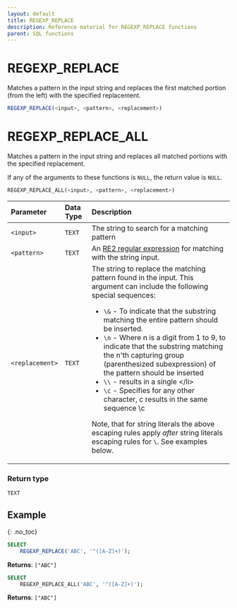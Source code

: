 ```yaml
---
layout: default
title: REGEXP_REPLACE
description: Reference material for REGEXP_REPLACE functions
parent: SQL functions
---
```


# REGEXP\_REPLACE

Matches a pattern in the input string and replaces the first matched portion (from the left) with the specified replacement. 

```sql
REGEXP_REPLACE(<input>, <pattern>, <replacement>)
```

# REGEXP\_REPLACE\_ALL

Matches a pattern in the input string and replaces all matched portions with the specified replacement. 

If any of the arguments to these functions is `NULL`, the return value is `NULL`.

```sql
REGEXP_REPLACE_ALL(<input>, <pattern>, <replacement>)
```



| Parameter   | Data Type | Description                                                                                                                                                                                                                                                                                                                                                                                                                                                                                                                                                                                                                                                                                                                                                                                                                                                                                                                                                                                                                                           |
| :----------- | :---------- | :----------------------------------------------------------------------------------------------------------------------------------------------------------------------------------------------------------------------------------------------------------------------------------------------------------------------------------------------------------------------------------------------------------------------------------------------------------------------------------------------------------------------------------------------------------------------------------------------------------------------------------------------------------------------------------------------------------------------------------------------------------------------------------------------------------------------------------------------------------------------------------------------------------------------------------------------------------------------------------------------------------------------------------------------------- |
| `<input>` | `TEXT` | The string to search for a matching pattern                                                                                                                                                                                                                                                                                                                                                                                                                                                                                                                                                                                                                                                                                                                                                                                                                                                                                                                                                                                                           |
| `<pattern>` | `TEXT` | An [RE2 regular expression](https://github.com/google/re2/wiki/Syntax) for matching with the string input.                                                                                                                                                                                                                                                                                                                                                                                                                                                                                                                                                                                                                                                                                                                                                                                                                                                                                                                                                  |
| `<replacement>` | `TEXT` | The string to replace the matching pattern found in the input. This argument can include the following special sequences: <ul><li> `\&` - To indicate that the substring matching the entire pattern should be inserted.</li><li> `\n` - Where n is a digit from 1 to 9, to indicate that the substring matching the n'th capturing group (parenthesized subexpression) of the pattern should be inserted</li><li> `\\` - results in a single \</li><li> `\c` - Specifies for any other character, c results in the same sequence \c</li></ul><p/>Note, that for string literals the above escaping rules apply *after* string literals escaping rules for `\`. See examples below. |

### Return type
`TEXT`

## Example
{: .no_toc}

```sql
SELECT
	REGEXP_REPLACE('ABC', '^([A-Z]+)');
```
**Returns**: `["ABC"]`

```sql
SELECT
	REGEXP_REPLACE_ALL('ABC', '^([A-Z]+)');
```
**Returns**: `["ABC"]`

